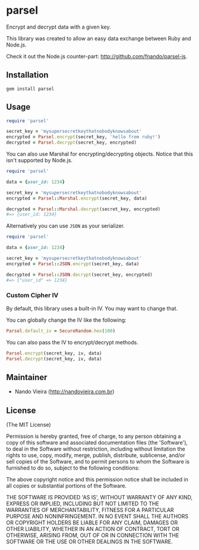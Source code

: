 # parsel

Encrypt and decrypt data with a given key.

This library was created to allow an easy data
exchange between Ruby and Node.js.

Check it out the Node.js counter-part: <http://github.com/fnando/parsel-js>.

## Installation

    gem install parsel

## Usage

```ruby
require 'parsel'

secret_key = 'mysupersecretkeythatnobodyknowsabout'
encrypted = Parsel.encrypt(secret_key, 'hello from ruby!')
decrypted = Parsel.decrypt(secret_key, encrypted)
```

You can also use Marshal for encrypting/decrypting objects. Notice that this isn't supported by Node.js.

```ruby
require 'parsel'

data = {user_id: 1234}

secret_key = 'mysupersecretkeythatnobodyknowsabout'
encrypted = Parsel::Marshal.encrypt(secret_key, data)

decrypted = Parsel::Marshal.decrypt(secret_key, encrypted)
#=> {user_id: 1234}
```

Alternatively you can use `JSON` as your serializer.

```ruby
require 'parsel'

data = {user_id: 1234}

secret_key = 'mysupersecretkeythatnobodyknowsabout'
encrypted = Parsel::JSON.encrypt(secret_key, data)

decrypted = Parsel::JSON.decrypt(secret_key, encrypted)
#=> {"user_id" => 1234}
```

### Custom Cipher IV

By default, this library uses a built-in IV. You may want to change that.

You can globally change the IV like the following:

```ruby
Parsel.default_iv = SecureRandom.hex(100)
```

You can also pass the IV to encrypt/decrypt methods.

```ruby
Parsel.encrypt(secret_key, iv, data)
Parsel.decrypt(secret_key, iv, data)
```

## Maintainer

- Nando Vieira (<http://nandovieira.com.br>)

## License

(The MIT License)

Permission is hereby granted, free of charge, to any person obtaining
a copy of this software and associated documentation files (the
'Software'), to deal in the Software without restriction, including
without limitation the rights to use, copy, modify, merge, publish,
distribute, sublicense, and/or sell copies of the Software, and to
permit persons to whom the Software is furnished to do so, subject to
the following conditions:

The above copyright notice and this permission notice shall be
included in all copies or substantial portions of the Software.

THE SOFTWARE IS PROVIDED 'AS IS', WITHOUT WARRANTY OF ANY KIND,
EXPRESS OR IMPLIED, INCLUDING BUT NOT LIMITED TO THE WARRANTIES OF
MERCHANTABILITY, FITNESS FOR A PARTICULAR PURPOSE AND NONINFRINGEMENT.
IN NO EVENT SHALL THE AUTHORS OR COPYRIGHT HOLDERS BE LIABLE FOR ANY
CLAIM, DAMAGES OR OTHER LIABILITY, WHETHER IN AN ACTION OF CONTRACT,
TORT OR OTHERWISE, ARISING FROM, OUT OF OR IN CONNECTION WITH THE
SOFTWARE OR THE USE OR OTHER DEALINGS IN THE SOFTWARE.
